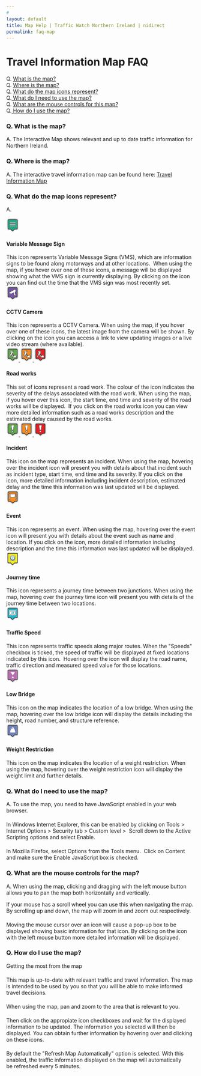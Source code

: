 ```yaml
---
# 
layout: default
title: Map Help | Traffic Watch Northern Ireland | nidirect
permalink: faq-map
---
```


<div class="journal-content-article"> <h1>Travel Information Map FAQ</h1> <p> Q. <a href="#What is the map?">What is the map?</a><br> Q. <a href="#Where is the map?">Where is the map?</a><br> Q. <a href="#What do the map icons represent">What do the map icons represent?</a><br> Q.<a href="#What do I need to use the map"> What do I need to use the map?</a><br> Q. <a href="#What do I need to use the map">What are the mouse controls for this map?</a><br> Q.<a href="#What the mouse controls of the map"> How do I use the map?</a></p> <h3> Q. <a name="What is the map?"></a>What is the map?</h3> <p> A.&nbsp;The Interactive Map shows relevant and up to date traffic information for Northern Ireland.</p> <h3> Q. <a name="Where is the map?"></a>Where is the map?</h3> <p> A.&nbsp;The interactive travel information map can be found here: <a href="travel-information-map">Travel Information Map</a></p> <h3> Q. <a name="What do the map icons represent"></a>What do the map icons represent?</h3> <p> A.</p> <p> 
    <div class="media">
      <div class="media-left">
        <a href="#">
          <img class="media-object" src="/images/map/signs.png" alt="Message Signs icon">
        </a>
      </div>
      <div class="media-body">
        <h4 class="media-heading">Variable Message Sign</h4>
        This icon represents Variable Message Signs (VMS), which are information signs to be found along motorways and at other locations.&nbsp; When using the map, if you&nbsp;hover over one of these icons, a message will be displayed showing what the VMS sign is currently displaying. By clicking on the icon you can find out the time that the VMS sign was most recently set.
      </div>
    </div>
    <div class="media">
      <div class="media-left">
        <a href="#">
          <img class="media-object" src="/images/map/cctv.png" alt="CCTV Camera icon">
        </a>
      </div>
      <div class="media-body">
        <h4 class="media-heading">CCTV Camera</h4>
        This icon represents a CCTV Camera. When using the map, if you hover over one of these icons, the latest image from the camera will be shown. By clicking on the icon you can access a link to view updating images or a live video stream (where available).
      </div>
    </div>
    <div class="media">
      <div class="media-left">
        <a href="#">
          <img class="media-object" src="/images/map/roadwork-low.png" alt="Roadworks low severity icon">
          <img class="media-object" src="/images/map/roadwork-med.png" alt="Roadworks medium severity icon">
          <img class="media-object" src="/images/map/roadwork-high.png" alt="Roadworks high severity icon">
        </a>
      </div>
      <div class="media-body">
        <h4 class="media-heading">Road works</h4>
        This set of icons represent a road work. The colour of the icon indicates the severity of the delays associated with the road work.&nbsp;When using the map, if you&nbsp;hover over this icon, the start time, end time and severity of the road works will be displayed.&nbsp; If you click on the road works icon you can view more detailed information such as a road works description and the estimated delay caused by the road works.
      </div>
    </div>
    <div class="media">
      <div class="media-left">
        <a href="#">
          <img class="media-object" src="/images/map/incident-low.png" alt="Incident low severity icon">
          <img class="media-object" src="/images/map/incident-med.png" alt="Incident medium severity icon">
          <img class="media-object" src="/images/map/incident-high.png" alt="Incident high severity icon">
        </a>
      </div>
      <div class="media-body">
        <h4 class="media-heading">Incident</h4>
        This icon on the map represents an incident. When using the map, hovering over the incident icon will present you with details about that incident such as incident type, start time, end time and its severity. If you click on the icon, more detailed information including incident description, estimated delay and the time this information was last updated will be displayed.
      </div>
    </div>
    <div class="media">
      <div class="media-left">
        <a href="#">
          <img class="media-object" src="/images/map/event-med.png" alt="Event icon">
        </a>
      </div>
      <div class="media-body">
        <h4 class="media-heading">Event</h4>
        This icon represents an event. When using the map, hovering over the event icon will present you with details about the event such as name and location. If you click on the icon, more detailed information including description and the time this information was last updated will be displayed.
      </div>
    </div>
    <div class="media">
      <div class="media-left">
        <a href="#">
          <img class="media-object" src="/images/map/jt.png" alt="Journey time map icon">
        </a>
      </div>
      <div class="media-body">
        <h4 class="media-heading">Journey time</h4>
        This icon represents a journey time between two junctions. When using the map, hovering over the journey time icon will present you with details of the journey time between two locations.
      </div>
    </div>
    <div class="media">
      <div class="media-left">
        <a href="#">
          <img class="media-object" src="/images/map/speed.png" alt="Traffic speed icon">
        </a>
      </div>
      <div class="media-body">
        <h4 class="media-heading">Traffic Speed</h4>
        This icon represents traffic speeds along major routes. When the "Speeds" checkbox is ticked, the speed of traffic will be displayed at fixed locations indicated by this icon.&nbsp; Hovering over the icon will display the road name, traffic direction and measured speed value for those locations.
      </div>
    </div>
    <div class="media">
      <div class="media-left">
        <a href="#">
          <img class="media-object" src="/images/map/lowbridge.png" alt="Low Bridge icon">
        </a>
      </div>
      <div class="media-body">
        <h4 class="media-heading">Low Bridge</h4>
        This icon on the map indicates the location of a low bridge. When using the map, hovering over the low bridge icon will display the details including the height, road number, and structure reference.
      </div>
    </div>
    <div class="media">
      <div class="media-left">
        <a href="#">
          <img class="media-object" src="/images/map/weightrestriction.png" alt="Weight Restriction icon">
        </a>
      </div>
      <div class="media-body">
        <h4 class="media-heading">Weight Restriction</h4>
       This icon on the map indicates the location of a weight restriction. When using the map, hovering over the weight restriction icon will display the weight limit and further details.
      </div>
    </div>
    
<h3> Q. <a name="What do I need to use the map"></a>What do I need to use the map?</h3> <p style="margin-top: 0px; margin-right: 0px; margin-bottom: 20px; margin-left: 0px; padding-top: 0px; padding-right: 0px; padding-bottom: 0px; padding-left: 0px; border-top-style: none; border-right-style: none; border-bottom-style: none; border-left-style: none; border-width: initial; border-color: initial; clear: both; "> A. To use the map, you need to have JavaScript enabled in your web browser.&nbsp;</p> <p style="margin-top: 0px; margin-right: 0px; margin-bottom: 20px; margin-left: 0px; padding-top: 0px; padding-right: 0px; padding-bottom: 0px; padding-left: 0px; border-top-style: none; border-right-style: none; border-bottom-style: none; border-left-style: none; border-width: initial; border-color: initial; clear: both; "> In Windows Internet Explorer, this can be enabled by clicking on Tools&nbsp;&gt; Internet Options &gt; Security tab&nbsp;&gt; Custom level &gt;&nbsp; Scroll down to the Active Scripting options and select Enable.</p> <p style="margin-top: 0px; margin-right: 0px; margin-bottom: 20px; margin-left: 0px; padding-top: 0px; padding-right: 0px; padding-bottom: 0px; padding-left: 0px; border-top-style: none; border-right-style: none; border-bottom-style: none; border-left-style: none; border-width: initial; border-color: initial; clear: both; "> In Mozilla Firefox, select Options from the Tools menu.&nbsp; Click on Content and make sure the Enable JavaScript box is checked.</p> <h3> Q. <a name="What the mouse controls of the map"></a>What are the mouse controls for the map?</h3> <p> A. When using the map, clicking and dragging with the left mouse button allows you to pan the map both horizontally and vertically.</p> <p style="margin-top: 0px; margin-right: 0px; margin-bottom: 20px; margin-left: 0px; padding-top: 0px; padding-right: 0px; padding-bottom: 0px; padding-left: 0px; border-top-style: none; border-right-style: none; border-bottom-style: none; border-left-style: none; border-width: initial; border-color: initial; clear: both; "> If your mouse has a scroll wheel you can use this when navigating the map. By scrolling up and down, the map will zoom in and zoom out respectively.</p> <p style="margin-top: 0px; margin-right: 0px; margin-bottom: 20px; margin-left: 0px; padding-top: 0px; padding-right: 0px; padding-bottom: 0px; padding-left: 0px; border-top-style: none; border-right-style: none; border-bottom-style: none; border-left-style: none; border-width: initial; border-color: initial; clear: both; "> Moving the mouse cursor over an icon will cause a pop-up box to be displayed showing basic information for that icon. By clicking on the icon with the left mouse button more detailed information will be displayed.</p> <h3> Q. <a name="How do I use the map"></a>How do I use the map?</h3> <p style="margin-top: 0px; margin-right: 0px; margin-bottom: 20px; margin-left: 0px; padding-top: 0px; padding-right: 0px; padding-bottom: 0px; padding-left: 0px; border-top-style: none; border-right-style: none; border-bottom-style: none; border-left-style: none; border-width: initial; border-color: initial; clear: both; "> Getting the most from the map</p> <p style="margin-top: 0px; margin-right: 0px; margin-bottom: 20px; margin-left: 0px; padding-top: 0px; padding-right: 0px; padding-bottom: 0px; padding-left: 0px; border-top-style: none; border-right-style: none; border-bottom-style: none; border-left-style: none; border-width: initial; border-color: initial; clear: both; "> This map is up-to-date&nbsp;with&nbsp;relevant traffic and travel information. The map is intended to be used by&nbsp;you so that you will be able to make informed travel decisions.</p> <p style="margin-top: 0px; margin-right: 0px; margin-bottom: 20px; margin-left: 0px; padding-top: 0px; padding-right: 0px; padding-bottom: 0px; padding-left: 0px; border-top-style: none; border-right-style: none; border-bottom-style: none; border-left-style: none; border-width: initial; border-color: initial; clear: both; "> When using the map,&nbsp;pan and zoom to the area that is relevant&nbsp;to you.</p> <p style="margin-top: 0px; margin-right: 0px; margin-bottom: 20px; margin-left: 0px; padding-top: 0px; padding-right: 0px; padding-bottom: 0px; padding-left: 0px; border-top-style: none; border-right-style: none; border-bottom-style: none; border-left-style: none; border-width: initial; border-color: initial; clear: both; "> Then&nbsp;click on&nbsp;the appropiate icon checkboxes and wait for the displayed information to be updated. The information you selected will then be displayed. You can obtain further information by&nbsp;hovering over and clicking on these icons.</p> <p style="margin-top: 0px; margin-right: 0px; margin-bottom: 20px; margin-left: 0px; padding-top: 0px; padding-right: 0px; padding-bottom: 0px; padding-left: 0px; border-top-style: none; border-right-style: none; border-bottom-style: none; border-left-style: none; border-width: initial; border-color: initial; clear: both; "> By default the "Refresh Map Automatically" option is selected. With this enabled, the traffic information displayed on the map will automatically be&nbsp;refreshed every 5 minutes.</p> 